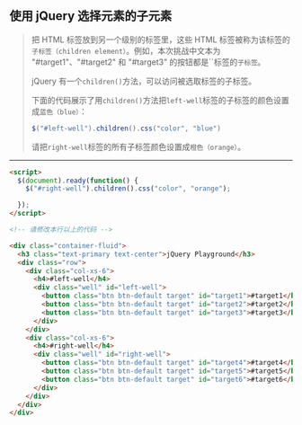 ## 使用 jQuery 选择元素的子元素

> 把 HTML 标签放到另一个级别的标签里，这些 HTML 标签被称为该标签的`子标签（children element）`。例如，本次挑战中文本为 "#target1"、"#target2" 和 "#target3" 的按钮都是``标签的`子标签`。
>
> jQuery 有一个`children()`方法，可以访问被选取标签的子标签。
>
> 下面的代码展示了用`children()`方法把`left-well`标签的子标签的颜色设置成`蓝色（blue）`：
>
> ```js
> $("#left-well").children().css("color", "blue")
> ```
>
> 请把`right-well`标签的所有子标签颜色设置成`橙色（orange）`。

---

```html
<script>
  $(document).ready(function() {
    $("#right-well").children().css("color", "orange");

  });
</script>

<!-- 请修改本行以上的代码 -->

<div class="container-fluid">
  <h3 class="text-primary text-center">jQuery Playground</h3>
  <div class="row">
    <div class="col-xs-6">
      <h4>#left-well</h4>
      <div class="well" id="left-well">
        <button class="btn btn-default target" id="target1">#target1</button>
        <button class="btn btn-default target" id="target2">#target2</button>
        <button class="btn btn-default target" id="target3">#target3</button>
      </div>
    </div>
    <div class="col-xs-6">
      <h4>#right-well</h4>
      <div class="well" id="right-well">
        <button class="btn btn-default target" id="target4">#target4</button>
        <button class="btn btn-default target" id="target5">#target5</button>
        <button class="btn btn-default target" id="target6">#target6</button>
      </div>
    </div>
  </div>
</div>
```

